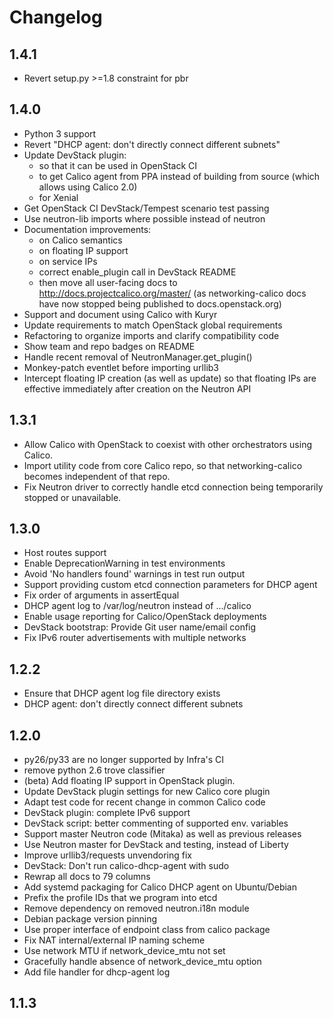 # Changelog

## 1.4.1

- Revert setup.py >=1.8 constraint for pbr

## 1.4.0

- Python 3 support
- Revert "DHCP agent: don't directly connect different subnets"
- Update DevStack plugin:
  - so that it can be used in OpenStack CI
  - to get Calico agent from PPA instead of building from source (which allows
    using Calico 2.0)
  - for Xenial
- Get OpenStack CI DevStack/Tempest scenario test passing
- Use neutron-lib imports where possible instead of neutron
- Documentation improvements:
  - on Calico semantics
  - on floating IP support
  - on service IPs
  - correct enable_plugin call in DevStack README
  - then move all user-facing docs to http://docs.projectcalico.org/master/ (as
    networking-calico docs have now stopped being published to
    docs.openstack.org)
- Support and document using Calico with Kuryr
- Update requirements to match OpenStack global requirements
- Refactoring to organize imports and clarify compatibility code
- Show team and repo badges on README
- Handle recent removal of NeutronManager.get_plugin()
- Monkey-patch eventlet before importing urllib3
- Intercept floating IP creation (as well as update) so that floating IPs are
  effective immediately after creation on the Neutron API

## 1.3.1

- Allow Calico with OpenStack to coexist with other orchestrators using Calico.
- Import utility code from core Calico repo, so that networking-calico becomes
  independent of that repo.
- Fix Neutron driver to correctly handle etcd connection being temporarily
  stopped or unavailable.

## 1.3.0

- Host routes support
- Enable DeprecationWarning in test environments
- Avoid 'No handlers found' warnings in test run output
- Support providing custom etcd connection parameters for DHCP agent
- Fix order of arguments in assertEqual
- DHCP agent log to /var/log/neutron instead of .../calico
- Enable usage reporting for Calico/OpenStack deployments
- DevStack bootstrap: Provide Git user name/email config
- Fix IPv6 router advertisements with multiple networks

## 1.2.2

- Ensure that DHCP agent log file directory exists
- DHCP agent: don't directly connect different subnets

## 1.2.0

- py26/py33 are no longer supported by Infra's CI
- remove python 2.6 trove classifier
- (beta) Add floating IP support in OpenStack plugin.
- Update DevStack plugin settings for new Calico core plugin
- Adapt test code for recent change in common Calico code
- DevStack plugin: complete IPv6 support
- DevStack script: better commenting of supported env. variables
- Support master Neutron code (Mitaka) as well as previous releases
- Use Neutron master for DevStack and testing, instead of Liberty
- Improve urllib3/requests unvendoring fix
- DevStack: Don't run calico-dhcp-agent with sudo
- Rewrap all docs to 79 columns
- Add systemd packaging for Calico DHCP agent on Ubuntu/Debian
- Prefix the profile IDs that we program into etcd
- Remove dependency on removed neutron.i18n module
- Debian package version pinning
- Use proper interface of endpoint class from calico package
- Fix NAT internal/external IP naming scheme
- Use network MTU if network_device_mtu not set
- Gracefully handle absence of network_device_mtu option
- Add file handler for dhcp-agent log

## 1.1.3
